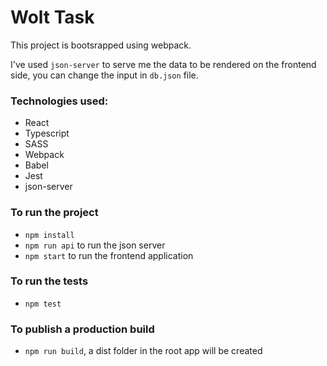 # Wolt Task
This project is bootsrapped using webpack.

I've used `json-server` to serve me the data to be rendered on the frontend side, you can change the input in `db.json` file.

### Technologies used:
- React
- Typescript
- SASS
- Webpack
- Babel
- Jest
- json-server

### To run the project
- `npm install`
- `npm run api` to run the json server
- `npm start` to run the frontend application

### To run the tests
- `npm test`

### To publish a production build
- `npm run build`, a dist folder in the root app will be created